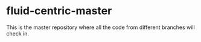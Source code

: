 # fluid-centric-master
This is the master repository where all the code from different branches will check in. 
